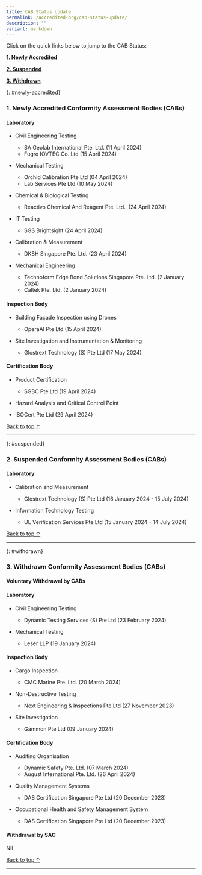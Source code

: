 ```yaml
---
title: CAB Status Update
permalink: /accredited-org/cab-status-update/
description: ""
variant: markdown
---
```

Click on the quick links below to jump to the CAB Status:

**[1. Newly Accredited](#newly-accredited)**

**[2. Suspended](#suspended)**

**[3. Withdrawn](#withdrawn)**




{: #newly-accredited}
### 1. Newly Accredited Conformity Assessment Bodies (CABs) 
   

#### Laboratory


*  Civil Engineering Testing
   * SA Geolab International Pte. Ltd. (11 April 2024)
   * Fugro IOVTEC Co. Ltd (15 April 2024)

*  Mechanical Testing
   * Orchid Calibration Pte Ltd (04 April 2024)
   * Lab Services Pte Ltd (10 May 2024)

*  Chemical & Biological Testing
   * Reactivo Chemical And Reagent Pte. Ltd.  (24 April 2024)

*  IT Testing
   * SGS Brightsight (24 April 2024)

*  Calibration & Measurement
   * DKSH Singapore Pte. Ltd. (23 April 2024)

*  Mechanical Engineering
   * Technoform Edge Bond Solutions Singapore Pte. Ltd. (2 January 2024)
   * Caltek Pte. Ltd. (2 January 2024)


#### Inspection Body


*  Building Façade Inspection using Drones
   * OperaAI Pte Ltd (15 April 2024)

*  Site Investigation and Instrumentation & Monitoring
   * Glostrext Technology (S) Pte Ltd (17 May 2024)



#### Certification Body


*  Product Certification
   * SGBC Pte Ltd (19 April 2024)
 
*  Hazard Analysis and Critical Control Point
  * ISOCert Pte Ltd (29 April 2024)



[Back to top ↑](#top)

---

{: #suspended}
### 2. Suspended Conformity Assessment Bodies (CABs)



#### Laboratory


* Calibration and Measurement 
    * Glostrext Technology (S) Pte Ltd  (16 January 2024 - 15 July 2024)


* Information Technology Testing
   * UL Verification Services Pte Ltd (15 January 2024 - 14 July 2024)

  	 
  

[Back to top ↑](#top)

---

{: #withdrawn}
### 3. Withdrawn Conformity Assessment Bodies (CABs)


#### **Voluntary Withdrawal by CABs**



#### Laboratory

* Civil Engineering Testing
  * Dynamic Testing Services (S) Pte Ltd (23 February 2024)

* Mechanical Testing
  *  Leser LLP (19 January 2024)


#### Inspection Body

* Cargo Inspection
  * CMC Marine Pte. Ltd. (20 March 2024)

* Non-Destructive Testing
  * Next Engineering & Inspections Pte Ltd (27 November 2023)

* Site Investigation
  *  Gammon Pte Ltd (09 January 2024)


#### Certification Body

* Auditing Organisation
  * Dynamic Safety Pte. Ltd. (07 March 2024)
  * August International Pte. Ltd. (26 April 2024)

* Quality Management Systems
  * DAS Certification Singapore Pte Ltd (20 December 2023)

* Occupational Health and Safety Management System
  * DAS Certification Singapore Pte Ltd (20 December 2023)


#### **Withdrawal by SAC**

Nil



[Back to top ↑](#top)






---